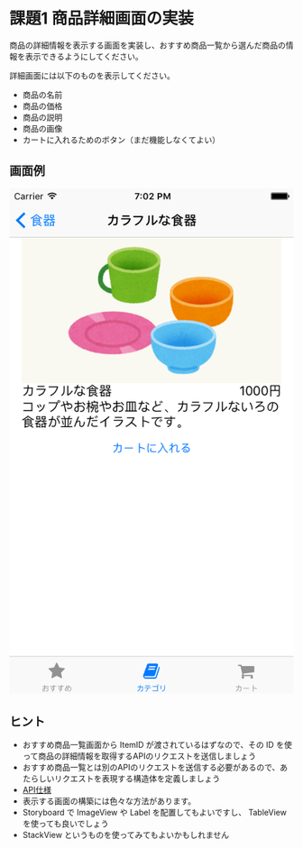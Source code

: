 # 課題1 商品詳細画面の実装

商品の詳細情報を表示する画面を実装し、おすすめ商品一覧から選んだ商品の情報を表示できるようにしてください。

詳細画面には以下のものを表示してください。

- 商品の名前
- 商品の価格
- 商品の説明
- 商品の画像
- カートに入れるためのボタン（まだ機能しなくてよい）

## 画面例

![](./images/20160708102515_img20160708-11-1jt4js9.png)

## ヒント

- おすすめ商品一覧画面から ItemID が渡されているはずなので、その ID を使って商品の詳細情報を取得するAPIのリクエストを送信しましょう
- おすすめ商品一覧とは別のAPIのリクエストを送信する必要があるので、あたらしいリクエストを表現する構造体を定義しましょう
 - [API仕様](./webapi.md)
- 表示する画面の構築には色々な方法があります。
 - Storyboard で ImageView や Label を配置してもよいですし、 TableView を使っても良いでしょう
 - StackView というものを使ってみてもよいかもしれません
 